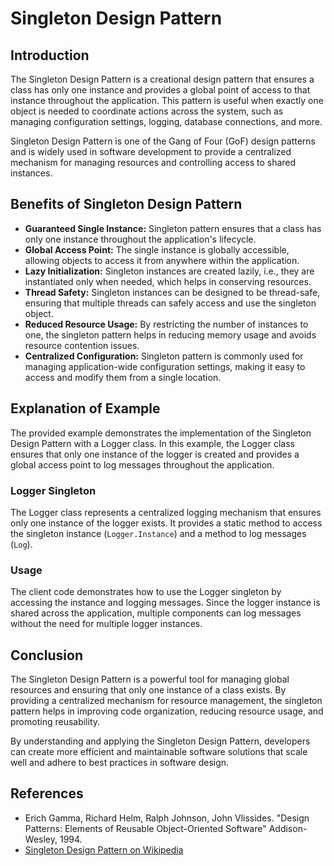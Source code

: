 # Singleton Design Pattern

## Introduction

The Singleton Design Pattern is a creational design pattern that ensures a class has only one instance and provides a global point of access to that instance throughout the application. This pattern is useful when exactly one object is needed to coordinate actions across the system, such as managing configuration settings, logging, database connections, and more.

Singleton Design Pattern is one of the Gang of Four (GoF) design patterns and is widely used in software development to provide a centralized mechanism for managing resources and controlling access to shared instances.

## Benefits of Singleton Design Pattern

- **Guaranteed Single Instance:** Singleton pattern ensures that a class has only one instance throughout the application's lifecycle.
- **Global Access Point:** The single instance is globally accessible, allowing objects to access it from anywhere within the application.
- **Lazy Initialization:** Singleton instances are created lazily, i.e., they are instantiated only when needed, which helps in conserving resources.
- **Thread Safety:** Singleton instances can be designed to be thread-safe, ensuring that multiple threads can safely access and use the singleton object.
- **Reduced Resource Usage:** By restricting the number of instances to one, the singleton pattern helps in reducing memory usage and avoids resource contention issues.
- **Centralized Configuration:** Singleton pattern is commonly used for managing application-wide configuration settings, making it easy to access and modify them from a single location.

## Explanation of Example

The provided example demonstrates the implementation of the Singleton Design Pattern with a Logger class. In this example, the Logger class ensures that only one instance of the logger is created and provides a global access point to log messages throughout the application.

### Logger Singleton

The Logger class represents a centralized logging mechanism that ensures only one instance of the logger exists. It provides a static method to access the singleton instance (`Logger.Instance`) and a method to log messages (`Log`).

### Usage

The client code demonstrates how to use the Logger singleton by accessing the instance and logging messages. Since the logger instance is shared across the application, multiple components can log messages without the need for multiple logger instances.

## Conclusion

The Singleton Design Pattern is a powerful tool for managing global resources and ensuring that only one instance of a class exists. By providing a centralized mechanism for resource management, the singleton pattern helps in improving code organization, reducing resource usage, and promoting reusability.

By understanding and applying the Singleton Design Pattern, developers can create more efficient and maintainable software solutions that scale well and adhere to best practices in software design.

## References

- Erich Gamma, Richard Helm, Ralph Johnson, John Vlissides. "Design Patterns: Elements of Reusable Object-Oriented Software" Addison-Wesley, 1994.
- [Singleton Design Pattern on Wikipedia](https://en.wikipedia.org/wiki/Singleton_pattern)
